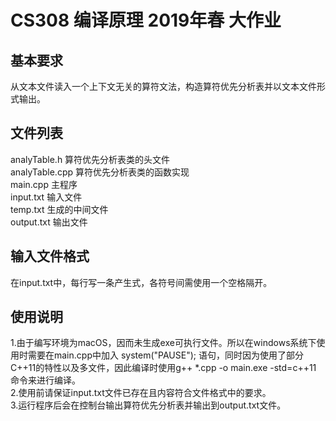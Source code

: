 # CS308 编译原理 2019年春 大作业

## 基本要求
从文本文件读入一个上下文无关的算符文法，构造算符优先分析表并以文本文件形式输出。

## 文件列表
analyTable.h 算符优先分析表类的头文件  
analyTable.cpp 算符优先分析表类的函数实现  
main.cpp 主程序  
input.txt 输入文件  
temp.txt 生成的中间文件  
output.txt 输出文件  

## 输入文件格式
在input.txt中，每行写一条产生式，各符号间需使用一个空格隔开。  

## 使用说明
1.由于编写环境为macOS，因而未生成exe可执行文件。所以在windows系统下使用时需要在main.cpp中加入 system("PAUSE"); 语句，同时因为使用了部分C++11的特性以及多文件，因此编译时使用g++ *.cpp -o main.exe -std=c++11 命令来进行编译。  
2.使用前请保证input.txt文件已存在且内容符合文件格式中的要求。  
3.运行程序后会在控制台输出算符优先分析表并输出到output.txt文件。  